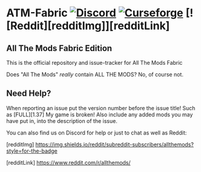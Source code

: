 # ATM-Fabric [![Discord][discordImg]][discordLink] [![Curseforge][curseImg]][curseLink] [![Reddit][redditImg]][redditLink]


## All The Mods Fabric Edition

This is the official repository and issue-tracker for All The Mods Fabric
  
Does "All The Mods" *really* contain ALL THE MODS? No, of course not.
   
## Need Help?
When reporting an issue put the version number before the issue title! Such as [FULL][1.37] My game is broken! Also include any added mods you may have put in, into the description of the issue. 
 
You can also find us on Discord for help or just to chat as well as Reddit:   

[discordImg]: https://img.shields.io/discord/254530689225981953.svg?logo=discord&logoWidth=18&colorB=7289DA

[discordLink]: https://discord.gg/FdFDVWb

[curseImg]: http://cf.way2muchnoise.eu/361635.svg

[curseLink]: https://www.curseforge.com/minecraft/modpacks/all-the-mods-fabric

[redditImg] https://img.shields.io/reddit/subreddit-subscribers/allthemods?style=for-the-badge

[redditLink] https://www.reddit.com/r/allthemods/
